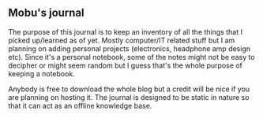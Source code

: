 ## Mobu's journal
The purpose of this journal is to keep an inventory of all the things that I picked up/learned as of yet. Mostly computer/IT related stuff but I am planning on adding personal projects (electronics, headphone amp design etc). Since it's a personal notebook, some of the notes might not be easy to decipher or might seem random but I guess that's the whole purpose of keeping a notebook.

Anybody is free to download the whole blog but a credit will be nice if you are planning on hosting it. The journal is designed to be static in nature so that it can act as an offline knowledge base.
